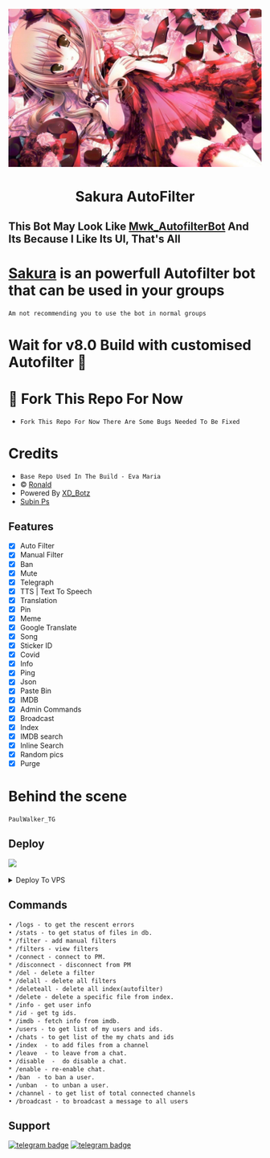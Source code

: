 <p align="center">
  <img src="sakura/logo.jpg" alt="Sakura Logo">
</p>
<h1 align="center">
  <b>Sakura AutoFilter</b>
</h1>

## This Bot May Look Like [Mwk_AutofilterBot](https://t.me/Mwk_Autofilterbot) And Its Because I Like Its UI, That's All</b>

# [Sakura](https://t.me/SakuraFilterBot) is an powerfull Autofilter bot that can be used in your groups 
`Am not recommending you to use the bot in normal groups`

# Wait for v8.0 Build with customised Autofilter 🥺

# 🤧 Fork This Repo For Now
* `Fork This Repo For Now There Are Some Bugs Needed To Be Fixed`

# Credits
* `Base Repo Used In The Build - Eva Maria`
* © [Ronald](https://telegram.dog/PaulWalker_TG)
* Powered By [XD_Botz](https://telegram.dog/xd_botz)
* [Subin Ps](https://telegram.dog/subin_works)

## Features
- [x] Auto Filter
- [x] Manual Filter
- [x] Ban
- [x] Mute
- [x] Telegraph
- [x] TTS | Text To Speech
- [x] Translation 
- [x] Pin 
- [x] Meme
- [x] Google Translate
- [x] Song
- [x] Sticker ID
- [x] Covid
- [x] Info
- [x] Ping
- [x] Json
- [x] Paste Bin
- [x] IMDB
- [x] Admin Commands
- [x] Broadcast
- [x] Index
- [x] IMDB search
- [x] Inline Search
- [x] Random pics
- [x] Purge

# Behind the scene 
`PaulWalker_TG`

## Deploy
<p><a href="https://heroku.com/deploy?template=https://github.com/Ronaldabr"> <img src="https://img.shields.io/badge/Deploy%20To%20Heroku-blueviolet?style=for-the-badge&logo=heroku" width="200""/></a></p>

<details><summary>Deploy To VPS</summary>
<p>
<pre>
git clone https://github.com/SaminSumesh/TeamSakura
# Install Packages
# pip3 install -r requirements.txt
Edit `info.py` with variables as given below then run bot
python3 bot.py
</pre>
</p>
</details>

## Commands
```
• /logs - to get the rescent errors
• /stats - to get status of files in db.
* /filter - add manual filters
* /filters - view filters
* /connect - connect to PM.
* /disconnect - disconnect from PM
* /del - delete a filter
* /delall - delete all filters
* /deleteall - delete all index(autofilter)
* /delete - delete a specific file from index.
* /info - get user info
* /id - get tg ids.
* /imdb - fetch info from imdb.
• /users - to get list of my users and ids.
• /chats - to get list of the my chats and ids 
• /index  - to add files from a channel
• /leave  - to leave from a chat.
• /disable  -  do disable a chat.
* /enable - re-enable chat.
• /ban  - to ban a user.
• /unban  - to unban a user.
• /channel - to get list of total connected channels
• /broadcast - to broadcast a message to all users
```
## Support
[![telegram badge](https://img.shields.io/badge/Telegram-Group-30302f?style=flat&logo=telegram)](https://telegram.dog/Sakurabotsupport)
[![telegram badge](https://img.shields.io/badge/Telegram-Channel-30302f?style=flat&logo=telegram)](https://telegram.dog/SakurabotUpdates)
